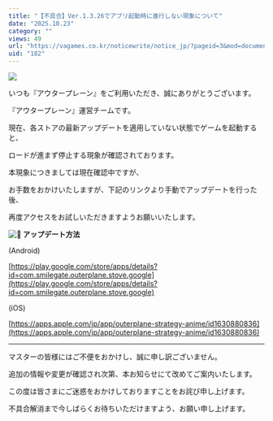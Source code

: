 ```yaml
---
title: "【不具合】Ver.1.3.26でアプリ起動時に進行しない現象について"
date: "2025.10.23"
category: ""
views: 49
url: "https://vagames.co.kr/noticewrite/notice_jp/?pageid=3&mod=document&uid=182"
uid: "182"
---
```


![](/images/news/live/jp/182-238253ed.png)

いつも『アウタープレーン』をご利用いただき、誠にありがとうございます。

『アウタープレーン』運営チームです。

  

現在、各ストアの最新アップデートを適用していない状態でゲームを起動すると、

ロードが進まず停止する現象が確認されております。

  

本現象につきましては現在確認中ですが、

お手数をおかけいたしますが、下記のリンクより手動でアップデートを行った後、

再度アクセスをお試しいただきますようお願いいたします。

  

 **![📱](/images/news/live/jp/182-276763f3.svg) アップデート方法**

(Android)

[https://play.google.com/store/apps/details?id=com.smilegate.outerplane.stove.google](https://play.google.com/store/apps/details?id=com.smilegate.outerplane.stove.google)

  

(iOS)

[https://apps.apple.com/jp/app/outerplane-strategy-anime/id1630880836](https://apps.apple.com/jp/app/outerplane-strategy-anime/id1630880836)

  

* * *

  

マスターの皆様にはご不便をおかけし、誠に申し訳ございません。

追加の情報や変更が確認され次第、本お知らせにて改めてご案内いたします。

  

この度は皆さまにご迷惑をおかけしておりますことをお詫び申し上げます。

不具合解消まで今しばらくお待ちいただけますよう、お願い申し上げます。